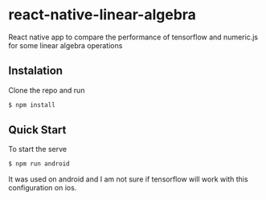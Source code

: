 # react-native-linear-algebra
React native app to compare the performance of tensorflow and numeric.js for some linear algebra operations 


## Instalation
Clone the repo and run 
```bash
$ npm install
```

## Quick Start
To start the serve
```bash
$ npm run android
```
It was used on android and I am not sure if tensorflow will work with this configuration on ios.
